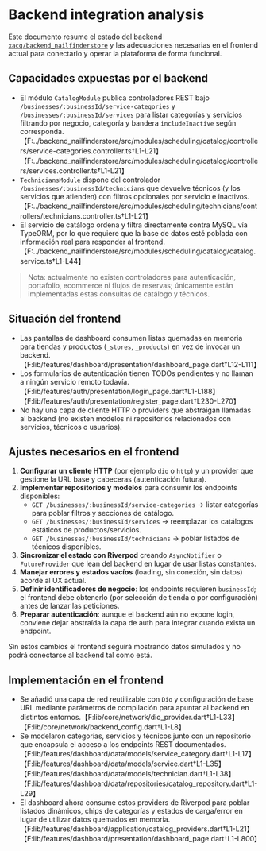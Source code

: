 # Backend integration analysis

Este documento resume el estado del backend [`xacq/backend_nailfinderstore`](https://github.com/xacq/backend_nailfinderstore) y las adecuaciones necesarias en el frontend actual para conectarlo y operar la plataforma de forma funcional.

## Capacidades expuestas por el backend

- El módulo `CatalogModule` publica controladores REST bajo `/businesses/:businessId/service-categories` y `/businesses/:businessId/services` para listar categorías y servicios filtrando por negocio, categoría y bandera `includeInactive` según corresponda.【F:../backend_nailfinderstore/src/modules/scheduling/catalog/controllers/service-categories.controller.ts†L1-L21】【F:../backend_nailfinderstore/src/modules/scheduling/catalog/controllers/services.controller.ts†L1-L21】
- `TechniciansModule` dispone del controlador `/businesses/:businessId/technicians` que devuelve técnicos (y los servicios que atienden) con filtros opcionales por servicio e inactivos.【F:../backend_nailfinderstore/src/modules/scheduling/technicians/controllers/technicians.controller.ts†L1-L21】
- El servicio de catálogo ordena y filtra directamente contra MySQL vía TypeORM, por lo que requiere que la base de datos esté poblada con información real para responder al frontend.【F:../backend_nailfinderstore/src/modules/scheduling/catalog/catalog.service.ts†L1-L44】

> Nota: actualmente no existen controladores para autenticación, portafolio, ecommerce ni flujos de reservas; únicamente están implementadas estas consultas de catálogo y técnicos.

## Situación del frontend

- Las pantallas de dashboard consumen listas quemadas en memoria para tiendas y productos (`_stores`, `_products`) en vez de invocar un backend.【F:lib/features/dashboard/presentation/dashboard_page.dart†L12-L111】
- Los formularios de autenticación tienen TODOs pendientes y no llaman a ningún servicio remoto todavía.【F:lib/features/auth/presentation/login_page.dart†L1-L188】【F:lib/features/auth/presentation/register_page.dart†L230-L270】
- No hay una capa de cliente HTTP o providers que abstraigan llamadas al backend (no existen modelos ni repositorios relacionados con servicios, técnicos o usuarios).

## Ajustes necesarios en el frontend

1. **Configurar un cliente HTTP** (por ejemplo `dio` o `http`) y un provider que gestione la URL base y cabeceras (autenticación futura).
2. **Implementar repositorios y modelos** para consumir los endpoints disponibles:
   - `GET /businesses/:businessId/service-categories` → listar categorías para poblar filtros y secciones de catálogo.
   - `GET /businesses/:businessId/services` → reemplazar los catálogos estáticos de productos/servicios.
   - `GET /businesses/:businessId/technicians` → poblar listados de técnicos disponibles.
3. **Sincronizar el estado con Riverpod** creando `AsyncNotifier` o `FutureProvider` que lean del backend en lugar de usar listas constantes.
4. **Manejar errores y estados vacíos** (loading, sin conexión, sin datos) acorde al UX actual.
5. **Definir identificadores de negocio**: los endpoints requieren `businessId`; el frontend debe obtenerlo (por selección de tienda o por configuración) antes de lanzar las peticiones.
6. **Preparar autenticación**: aunque el backend aún no expone login, conviene dejar abstraída la capa de auth para integrar cuando exista un endpoint.

Sin estos cambios el frontend seguirá mostrando datos simulados y no podrá conectarse al backend tal como está.

## Implementación en el frontend

- Se añadió una capa de red reutilizable con `Dio` y configuración de base URL mediante parámetros de compilación para apuntar al backend en distintos entornos.【F:lib/core/network/dio_provider.dart†L1-L33】【F:lib/core/network/backend_config.dart†L1-L8】
- Se modelaron categorías, servicios y técnicos junto con un repositorio que encapsula el acceso a los endpoints REST documentados.【F:lib/features/dashboard/data/models/service_category.dart†L1-L17】【F:lib/features/dashboard/data/models/service.dart†L1-L35】【F:lib/features/dashboard/data/models/technician.dart†L1-L38】【F:lib/features/dashboard/data/repositories/catalog_repository.dart†L1-L29】
- El dashboard ahora consume estos providers de Riverpod para poblar listados dinámicos, chips de categorías y estados de carga/error en lugar de utilizar datos quemados en memoria.【F:lib/features/dashboard/application/catalog_providers.dart†L1-L21】【F:lib/features/dashboard/presentation/dashboard_page.dart†L1-L800】

